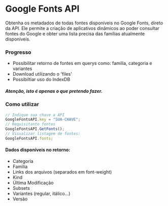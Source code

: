# Google Fonts API
Obtenha os metadados de todas fontes disponíveis no Google Fonts, direto da API.
Ele permite a criação de aplicativos dinâmicos ao poder consultar fontes do Google e obter uma lista precisa das famílias atualmente disponíveis.

### Progresso
* Possibilitar retorno de fontes em querys como: familia, categoria e variantes
* Download utilizando o 'files'
* Possibiltiar uso do IndexDB
##### Atenção, isto é apenas o que pretendo fazer.

### Como utilizar

```javascript
// Indique sua chave a API
GoogleFontsAPI.key = "SUA-CHAVE";
// Requisitanto fontes
GoogleFontsAPI.GetFonts();
// Visualizar listagem de fontes:
GoogleFontsAPI.fonts;
```
#### Dados disponíveis no retorno:
 * Categoria
 * Familia
 * Links dos arquivos (separados em font-weight)
 * Kind
 * Última Modificação
 * Subsets
 * Variantes (regular, itálico...)
 * Versão

